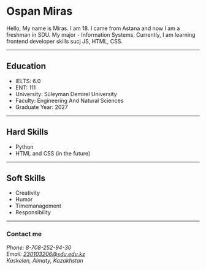 # Ospan Miras

Hello, My name is Miras. I am 18. I came from Astana and now I am a freshman in SDU. My major - Information Systems. Currently, I am learning frontend developer skills sucj JS, HTML, CSS.

---

## Education 

- IELTS: 6.0 
- ENT: 111
- University: Süleyman Demirel University
- Faculty: Engineering And Natural Sciences 
- Graduate Year: 2027

---

## Hard Skills

- Python
- HTML and CSS (in the future)

---

## Soft Skills

- Creativity
- Humor
- Timemanagement
- Responsibility

---

### Contact me 
*Phone: 8-708-252-94-30* <br>
*Email: 230103206@sdu.edu.kz* <br> 
*Kaskelen, Almaty, Kazakhstan* <br>
